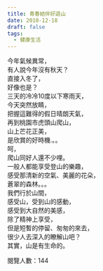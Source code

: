 ```yaml
---
title: 青春結伴好遊山
date: 2010-12-18
draft: false
tags:
  - 健康生活
---
```

今年氣候異常，  
有人說今年沒有秋天？  
直接入冬了，  
好像也是？  
三天的冷冷10度以下寒雨天，  
今天突然放睛，  
把握這難得的假日晴朗天氣，  
再到桃園市虎頭山爬山，  
山上芒花正美，  
是欣賞的好時機.。。  
呵，  
爬山同好人還不少哩。  
一般人都能享受登山的樂趣，  
感受那清新的空氣、美麗的花朵，  
蒼翠的森林。。。  
我們行於山間，  
感受山，受到山的感動，  
感受到大自然的美感，  
除了精神上享受，  
但是短暫的停留、匆匆的來去，  
很少人去深入的瞭解山吧？  
其實，山是有生命的。  

閱覽人數：144